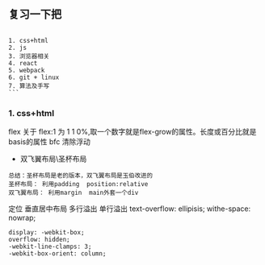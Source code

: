 ## 复习一下把
> ```
    1. css+html
    2. js
    3. 浏览器相关
    4. react
    5. webpack
    6. git + linux
    7. 算法及手写
    ``` 

### 1. css+html
flex   关于 flex:1  为 1 1 0%,取一个数字就是flex-grow的属性。长度或百分比就是basis的属性
bfc
清除浮动
- 双飞翼布局\圣杯布局
```
总结：圣杯布局是老的版本，双飞翼布局是玉伯改进的
圣杯布局： 利用padding  position:relative
双飞翼布局： 利用margin  main外套一个div
```
定位
垂直居中布局
多行溢出 单行溢出  text-overflow: ellipisis; withe-space: nowrap;
```
display: -webkit-box;
overflow: hidden;
-webkit-line-clamps: 3;
-webkit-box-orient: column;
```